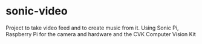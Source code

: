 # sonic-video
Project to take video feed and to create music from it. Using Sonic Pi, Raspberry Pi for the camera and hardware and the CVK Computer Vision Kit
